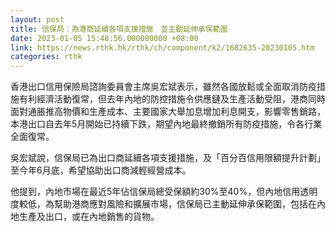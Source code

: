 ```yaml
---
layout: post
title: 信保局：為港商延續各項支援措施　並主動延伸承保範圍
date: 2023-01-05 15:48:56.000000000 +08:00
link: https://news.rthk.hk/rthk/ch/component/k2/1682635-20230105.htm
categories: rthk
---
```


香港出口信用保險局諮詢委員會主席吳宏斌表示，雖然各國放鬆或全面取消防疫措施有利經濟活動復常，但去年內地的防控措施令供應鏈及生產活動受阻，港商同時面對通脹推高物價和生產成本、主要國家大舉加息增加利息開支，影響零售銷路，本港出口自去年5月開始已持續下跌，期望內地最終撤銷所有防疫措施，令各行業全面復常。

吳宏斌說，信保局已為出口商延續各項支援措施，及「百分百信用限額提升計劃」至今年6月底，希望協助出口商減輕經營成本。

他提到，內地市場在最近5年佔信保局總受保額約30%至40%，但內地信用透明度較低，為幫助港商應對風險和擴展市場，信保局已主動延伸承保範圍，包括在內地生產及出口，或在內地銷售的貨物。
